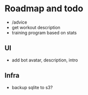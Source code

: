 # Roadmap and todo

* /advice
* get workout description
* training program based on stats

## UI

* add bot avatar, description, intro

## Infra

* backup sqlite to s3?
